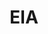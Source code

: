 ---
# This topic lives at
# https://digital.gov/topics/eia

# Topic Title
title: "EIA"

# description — keep it short and clear
summary: ""

# Weight
weight: 1

# For more information on managing topics,
# see https://github.com/GSA/digitalgov.gov/wiki/topics
---